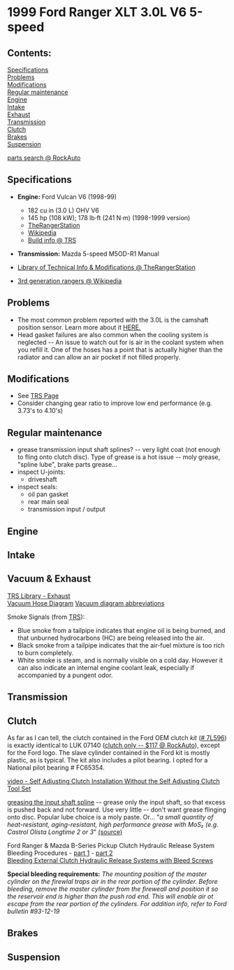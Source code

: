 # 1999 Ford Ranger XLT 3.0L V6 5-speed

## **Contents:**
[Specifications](ranger.md#specifications) \
[Problems](ranger.md#problems) \
[Modifications](ranger.md#modifications) \
[Regular maintenance](ranger.md#regular-maintenance) \
[Engine](ranger.md#engine) \
[Intake](ranger.md#intake) \
[Exhaust](ranger.md#exhaust) \
[Transmission](ranger.md#transmission) \
[Clutch](ranger.md#clutch) \
[Brakes](ranger.md#brakes) \
[Suspension](ranger.md#suspension)

[parts search @ RockAuto](https://www.rockauto.com/en/catalog/ford,1999,ranger,3.0l+v6,1446380)

## Specifications
- **Engine:** Ford Vulcan V6 (1998-99)
  - 182 cu in (3.0 L) OHV V6
  - 145 hp (108 kW); 178 lb⋅ft (241 N⋅m) (1998-1999 version)
  - [TheRangerStation](https://www.therangerstation.com/tech_library/3_0performance.shtml)
  - [Wikipedia](https://en.wikipedia.org/wiki/Ford_Vulcan_engine)
  - [Build info @ TRS](https://www.therangerstation.com/tech_library/3_0-build.shtml)
- **Transmission:** Mazda 5-speed M5OD-R1 Manual

- [Library of Technical Info & Modifications @ TheRangerStation](https://www.therangerstation.com/tech_library/index.shtml)
- [3rd generation rangers @ Wikipedia](https://en.wikipedia.org/wiki/Ford_Ranger_(Americas)#Third_generation_(1998%E2%80%932012))

## Problems
  - The most common problem reported with the 3.0L is the camshaft position sensor. Learn more about it [HERE.](https://www.therangerstation.com/tech_library/camshaft_position_sensor.shtml)
  - Head gasket failures are also common when the cooling system is neglected -- An issue to watch out for is air in the coolant system when you refill it. One of the hoses has a point that is actually higher than the radiator and can allow an air pocket if not filled properly.

## Modifications
  - See [TRS Page](https://www.therangerstation.com/tech_library/3_0performance.shtml)
  - Consider changing gear ratio to improve low end performance (e.g. 3.73's to 4.10's)

## Regular maintenance

  - grease transmission input shaft splines? -- very light coat (not enough to fling onto clutch disc).  Type of grease is a hot issue -- moly grease, "spline lube", brake parts grease...
  - inspect U-joints:
    - driveshaft
  - inspect seals:
    - oil pan gasket
    - rear main seal
    - transmission input / output

## Engine
## Intake
## Vacuum & Exhaust
  [TRS Library - Exhaust](https://www.therangerstation.com/tech_library/Exhaust.shtml) \
  [Vacuum Hose Diagram](https://www.therangerstation.com/tech_library/diagrams/95-99_Ranger_3-0_vacuum_hose_diagram.gif)
  [Vacuum diagram abbreviations](https://www.therangerstation.com/tech_library/ford_vacuum_diagram_abbreviations_descriptions.shtml)
  
  Smoke Signals (from [TRS](https://www.therangerstation.com/tech_library/Exhaust.shtml)):
  - Blue smoke from a tailpipe indicates that engine oil is being burned, and that unburned hydrocarbons (HC) are being released into the air.
  - Black smoke from a tailpipe indicates that the air-fuel mixture is too rich to burn completely.
  - White smoke is steam, and is normally visible on a cold day. However it can also indicate an internal engine coolant leak, especially if accompanied by a pungent odor.

## Transmission
## Clutch

As far as I can tell, the clutch contained in the Ford OEM clutch _kit_ ([# 7L596](https://parts.ford.com/shop/en/us/transmission/clutch-parts/kit-clutch-repair-7844563-1)) is exactly identical to LUK 07140 ([clutch only -- $117 @ RockAuto](https://www.rockauto.com/en/moreinfo.php?pk=4698552&cc=1446380&jsn=780)), except for the Ford logo.  The slave cylinder contained in the Ford kit is mostly plastic, as is typical.  The kit also includes a pilot bearing.  I opted for a National pilot bearing # FC65354.

[video - Self Adjusting Clutch Installation Without the Self Adjusting Clutch Tool Set](https://youtu.be/OdVagqumpbs)

[greasing the input shaft spline](https://www.sachsperformance.com/en/sachs-service-greasing-clutch-disc-hub-spline) -- grease only the input shaft, so that excess is pushed back and not forward.  Use very little -- don't want grease flinging onto disc.  Popular lube choice is a moly paste. Or... "*a small quantity of heat-resistant, aging-resistant, high performance grease with MoS₂ (e.g. Castrol Olista Longtime 2 or 3*" [(source)](https://www.repxpert.com/en/mediadocument/LuK-0056/en)

Ford Ranger & Mazda B-Series Pickup Clutch Hydraulic Release System Bleeding Procedures - [part 1](https://www.youtube.com/watch?v=HgNTDGwcjZc) - [part 2](https://youtu.be/91IYY_YENRw) \
[Bleeding External Clutch Hydraulic Release Systems with Bleed Screws](https://www.youtube.com/watch?v=8pZHTeLS4ik)

**Special bleeding requirements:** *The mounting position of the master cylinder on the firewlal traps air in the rear portion of the cylinder.  Before bleeding, remove the master cylinder from the fireweall and position it so the reservoir end is higher than the push rod end.  This will enable air ot escape from the rear portion of the cylinders.  For addition info, refer to Ford bulletin #93-12-19*

## Brakes
## Suspension


